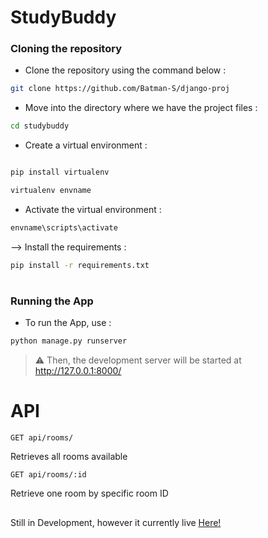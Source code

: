 # StudyBuddy


### Cloning the repository

- Clone the repository using the command below :
```bash
git clone https://github.com/Batman-S/django-proj

```

- Move into the directory where we have the project files : 
```bash
cd studybuddy

```

- Create a virtual environment :
```bash

pip install virtualenv

virtualenv envname

```

- Activate the virtual environment :
```bash
envname\scripts\activate
```

--> Install the requirements :
```bash
pip install -r requirements.txt
```

#

### Running the App

- To run the App, use :
```bash
python manage.py runserver
```

> ⚠ Then, the development server will be started at http://127.0.0.1:8000/


# API

```
GET api/rooms/
```
Retrieves all rooms available

```
GET api/rooms/:id
```
Retrieve one room by specific room ID


##

Still in Development, however it currently live [Here!](http://159.223.72.122:8000/)

